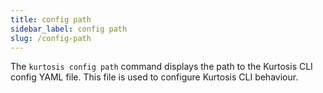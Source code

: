 ```yaml
---
title: config path
sidebar_label: config path
slug: /config-path
---
```


The `kurtosis config path` command displays the path to the Kurtosis CLI config YAML file. This file is used to configure Kurtosis CLI behaviour.
